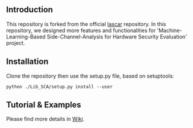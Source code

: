 ## Introduction
This repository is forked from the official [lascar](https://github.com/Ledger-Donjon/lascar) repository.
In this repository, we designed more features and functionalities for 'Machine-Learning-Based Side-Channel-Analysis for Hardware Security Evaluation' project.

## Installation
Clone the repository then use the setup.py file, based on setuptools:
```
python ./Lib_SCA/setup.py install --user
```

## Tutorial & Examples
Please find more details in [Wiki](https://github.com/singularity6033/my_lascar/wiki).

